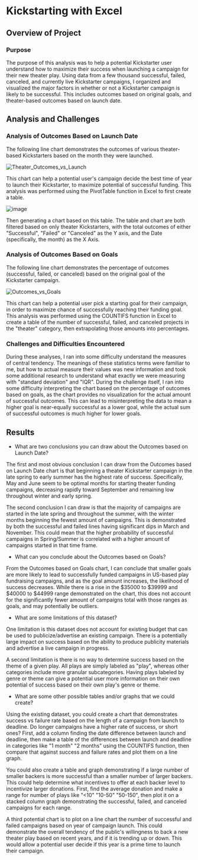 # Kickstarting with Excel

## Overview of Project

### Purpose
The purpose of this analysis was to help a potential Kickstarter user understand how to maximize their success when launching a campaign for their new theater play. Using data from a few thousand successful, failed, canceled, and currently live Kickstarter campaigns, I organized and visualized the major factors in whether or not a Kickstarter campaign is likely to be successful. This includes outcomes based on original goals, and theater-based outcomes based on launch date.

## Analysis and Challenges

### Analysis of Outcomes Based on Launch Date
The following line chart demonstrates the outcomes of various theater-based Kickstarters based on the month they were launched.

![Theater_Outcomes_vs_Launch](https://user-images.githubusercontent.com/100869713/161392734-f7b07208-1b2a-47d4-b6dd-129e748e497a.png)

This chart can help a potential user's campaign decide the best time of year to launch their Kickstarter, to maximize potential of successful funding. This analysis was performed using the PivotTable function in Excel to first create a table.

![image](https://user-images.githubusercontent.com/100869713/161392892-54da2c63-ce23-4a56-baed-b1a1b9494cd4.png)

Then generating a chart based on this table. The table and chart are both filtered based on only theater Kickstarters, with the total outcomes of either "Successful", "Failed" or "Canceled" as the Y axis, and the Date (specifically, the month) as the X Axis.

### Analysis of Outcomes Based on Goals
The following line chart demonstrates the percentage of outcomes (successful, failed, or canceled) based on the original goal of the Kickstarter campaign.

![Outcomes_vs_Goals](https://user-images.githubusercontent.com/100869713/161392965-e46858ca-b1ae-46c6-8eed-ae71cbaa2f63.png)

This chart can help a potential user pick a starting goal for their campaign, in order to maximize chance of successfully reaching their funding goal. This analysis was performed using the COUNTIFS function in Excel to create a table of the number of successful, failed, and canceled projects in the "theater" category, then extrapolating those amounts into percentages.

### Challenges and Difficulties Encountered

During these analyses, I ran into some difficulty understand the measures of central tendency. The meanings of these statistics terms were familiar to me, but how to actual measure their values was new information and took some additional research to understand what exactly we were measuring with "standard deviation" and "IQR". During the challenge itself, I ran into some difficulty interpreting the chart based on the percentage of outcomes based on goals, as the chart provides no visualization for the actual amount of successful outcomes. This can lead to misinterpreting the data to mean a higher goal is near-equally successful as a lower goal, while the actual sum of successful outcomes is much higher for lower goals.

## Results

- What are two conclusions you can draw about the Outcomes based on Launch Date?

The first and most obvious conclusion I can draw from the Outcomes based on Launch Date chart is that beginning a theater Kickstarter campaign in the late spring to early summer has the highest rate of success. Specifically, May and June seem to be optimal months for starting theater funding campaigns, decreasing rapidly toward September and remaining low throughout winter and early spring.

The second conclusion I can draw is that the majority of campaigns are started in the late spring and throughout the summer, with the winter months beginning the fewest amount of campaigns. This is demonstrated by both the successful and failed lines having significant dips in March and November. This could mean that the higher probability of successful campaigns in Spring/Summer is correlated with a higher amount of campaigns started in that time frame.

- What can you conclude about the Outcomes based on Goals?

From the Outcomes based on Goals chart, I can conclude that smaller goals are more likely to lead to successfully funded campaigns in US-based play fundraising campaigns, and as the goal amount increases, the likelihood of success decreases. While there is a rise in the $35000 to $39999 and $40000 to $44999 range demonstrated on the chart, this does not account for the significantly fewer amount of campaigns total with those ranges as goals, and may potentially be outliers.

- What are some limitations of this dataset?

One limitation is this dataset does not account for existing budget that can be used to publicize/advertise an existing campaign. There is a potentially large impact on success based on the ability to produce publicity materials and advertise a live campaign in progress.

A second limitation is there is no way to determine success based on the theme of a given play. All plays are simply labeled as "play", whereas other categories include more granular subcategories. Having plays labeled by genre or theme can give a potential user more information on their own potential of success based on their own play's genre or theme.

- What are some other possible tables and/or graphs that we could create?

Using the existing dataset, you could create a chart that demonstrates success vs failure rate based on the length of a campaign from launch to deadline. Do longer campaigns have a higher rate of success, or short ones? First, add a column finding the date difference between launch and deadline, then make a table of the differences between launch and deadline in categories like "1 month" "2 months" using the COUNTIFS function, then compare that against success and failure rates and plot them on a line graph.

You could also create a table and graph demonstrating if a large number of smaller backers is more successful than a smaller number of larger backers. This could help determine what incentives to offer at each backer level to incentivize larger donations. First, find the average donation and make a range for number of plays like "<10" "10-50" "50-150", then plot it on a stacked column graph demonstrating the successful, failed, and canceled campaigns for each range.

A third potential chart is to plot on a line chart the number of successful and failed campaigns based on year of campaign launch. This could demonstrate the overall tendency of the public's willingness to back a new theater play based on recent years, and if it is trending up or down. This would allow a potential user decide if this year is a prime time to launch their campaign.
